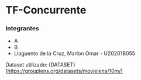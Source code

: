 # TF-Concurrente
### Integrantes
- A
- B
- Llaguento de la Cruz, Marlon Omar - U20201B055

Dataset utilizado: (DATASET)[https://grouplens.org/datasets/movielens/10m/]
